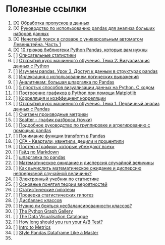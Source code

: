# Полезные ссылки
1. [X] [Обработка пропусков в данных](https://loginom.ru/blog/missing)
2. [X] [Руководство по использованию pandas для анализа больших наборов данных](https://habr.com/ru/company/ruvds/blog/442516/)
3. [X] [Нечеткий поиск в словаре с универсальным автоматом Левенштейна. Часть 1](https://habr.com/ru/post/275937/)
4. [X] [10 трюков библиотеки Python Pandas, которые вам нужны](https://proglib.io/p/pandas-tricks)
5. [ ] [Описательные статистики](http://statistica.ru/theory/opisatelnye-statistiki/)
6. [ ] [Открытый курс машинного обучения. Тема 2: Визуализация данных c Python](https://habr.com/ru/company/ods/blog/323210/)
7. [ ] [Изучаем pandas. Урок 3. Доступ к данным в структурах pandas](https://devpractice.ru/pandas-indexing-part3/)
8. [ ] [Индексация с использованием логических выражений](https://devpractice.ru/pandas-indexing-part3/#p6)
9. [ ] [Аналитикам: большая шпаргалка по Pandas](https://smysl.io/blog/pandas/#Объединяем-несколько-датафреймов)
10. [ ] [5 простых способов визуализации данных на Python. С кодом](https://medium.com/nuances-of-programming/5-простых-способов-визуализации-данных-на-python-с-кодом-e0053808c83d)
11. [ ] [Построение графиков в Python при помощи Matplotlib](https://python-scripts.com/matplotlib)
12. [ ] [Корреляция и коэффициент корреляции](https://tocodata.com/marketing/korrelyaciya.html)
13. [ ] [Открытый курс машинного обучения. Тема 1. Первичный анализ данных с Pandas](https://habr.com/ru/company/ods/blog/322626/)
14. [ ] [Считаем производные метрики](https://smysl.io/blog/pandas/#Считаем-производные-метрики)
15. [ ] [Scatter - график разброса (точки)](https://pyprog.pro/mpl/mpl_scatter.html?ysclid=l65k3vmmqd649359421)
16. [ ] [Подробное руководство по группировке и агрегированию с помощью pandas](https://dfedorov.spb.ru/pandas/Подробное%20руководство%20по%20группировке%20и%20агрегированию%20с%20помощью%20pandas.html)
17. [ ] [Понимание функции transform в Pandas](https://dfedorov.spb.ru/pandas/Понимание%20функции%20transform%20в%20Pandas.html)
18. [ ] [CFA - Квартили, квинтили, децили и процентили](https://fin-accounting.ru/cfa/l1/quantitative/cfa-quartiles-quintiles-deciles-percentiles?ysclid=l7gy2kky4i156375632)
19. [ ] [Постер «Графики, которые убеждают всех»](https://www.notion.so/6c5ae8ceb8b5411e907c93c9b5e6a44e)
20. [ ] [Гайд по Markdown](https://www.markdownguide.org/basic-syntax/)
21. [ ] [шпаргалка по pandas](https://github.com/pandas-dev/pandas/blob/main/doc/cheatsheet/Pandas_Cheat_Sheet.pdf)
22. [ ] [Математическое ожидание и дисперсия случайной величины](https://function-x.ru/probabilities_expectation_dispersion.html)
23. [ ] [Как вычислить математическое ожидание и дисперсию непрерывной случайной величины?](http://www.mathprofi.ru/matematicheskoe_ozhidanie_i_dispersiya_nsv.html)
24. [ ] [Электронный учебник по статистике](http://statsoft.ru/home/textbook/default.htm)
25. [ ] [Основные понятия теории вероятностей](https://web.archive.org/web/20201130231139/http://mathhelpplanet.com/static.php?p=osnovnye-ponyatiya-tyeorii-veroyatnostyei)
26. [ ] [Статистические гипотезы](http://mathhelpplanet.com/static.php?p=statisticheskie-gipotezy)
27. [ ] [Проверка статистических гипотез](http://www.machinelearning.ru/wiki/index.php?title=Проверка_статистических_гипотез)
28. [ ] [Дисбаланс классов](https://alexanderdyakonov.wordpress.com/2021/05/27/imbalance/)
29. [ ] [Нужно ли бояться несбалансированности классов?](https://habr.com/ru/post/349078/)
30. [ ] [The Python Graph Gallery](https://www.python-graph-gallery.com/)
31. [ ] [The Data Visualisation Catalogue](https://datavizcatalogue.com/)
32. [ ] [How long should you run your A/B Test?](https://vwo.com/tools/ab-test-duration-calculator/)
33. [ ] [Intro to Metrics](https://medium.com/googleplaydev/a-kpis-guide-for-google-play-apps-and-games-intro-to-metrics-214da979f5a2)
34. [ ] [Style Pandas Dataframe Like a Master](https://towardsdatascience.com/style-pandas-dataframe-like-a-master-6b02bf6468b0)
35. 